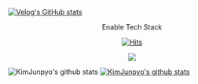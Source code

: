 [![Velog's GitHub stats](https://velog-readme-stats.vercel.app/api/badge?name=player1552)](https://velog.io/@eungyeole) 

<div align=center>
Enable Tech Stack
  
  [![Hits](https://hits.seeyoufarm.com/api/count/incr/badge.svg?url=https%3A%2F%2Fgithub.com%KimJunpyo)](https://hits.seeyoufarm.com)
  
  <img src="https://img.shields.io/badge/React-20232A?style=for-the-badge&logo=react&logoColor=61DAFB" />
 </div>

![KimJunpyo's github stats](https://github-readme-stats.vercel.app/api?username=KimJunpyo&show_icons=true)
[![KimJunpyo's github stats](https://github-readme-stats.vercel.app/api/top-langs/?username=KimJunpyo&show_icons=true&hide_border=true&title_color=004386&icon_color=004386&layout=compact)](https://github.com/KimJunpyo)
